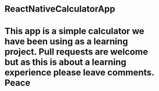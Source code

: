 # ReactNativeCalculatorApp
# This app is a simple calculator we have been using as a learning project. Pull requests are welcome but as this is about a learning experience please leave comments. Peace
